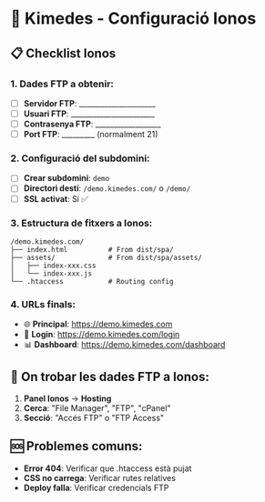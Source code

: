 # 🚀 Kimedes - Configuració Ionos

## 📋 Checklist Ionos

### 1. Dades FTP a obtenir:
- [ ] **Servidor FTP**: _____________________
- [ ] **Usuari FTP**: _______________________  
- [ ] **Contrasenya FTP**: __________________
- [ ] **Port FTP**: _________ (normalment 21)

### 2. Configuració del subdomini:
- [ ] **Crear subdomini**: `demo`
- [ ] **Directori destí**: `/demo.kimedes.com/` o `/demo/`
- [ ] **SSL activat**: Sí ✅

### 3. Estructura de fitxers a Ionos:
```
/demo.kimedes.com/
├── index.html          # From dist/spa/
├── assets/             # From dist/spa/assets/
│   ├── index-xxx.css
│   └── index-xxx.js
└── .htaccess           # Routing config
```

### 4. URLs finals:
- 🌐 **Principal**: https://demo.kimedes.com
- 🔐 **Login**: https://demo.kimedes.com/login
- 📊 **Dashboard**: https://demo.kimedes.com/dashboard

## 🔧 On trobar les dades FTP a Ionos:

1. **Panel Ionos** → **Hosting**
2. **Cerca**: "File Manager", "FTP", "cPanel"
3. **Secció**: "Accés FTP" o "FTP Access"

## 🆘 Problemes comuns:

- **Error 404**: Verificar que .htaccess està pujat
- **CSS no carrega**: Verificar rutes relatives
- **Deploy falla**: Verificar credencials FTP
